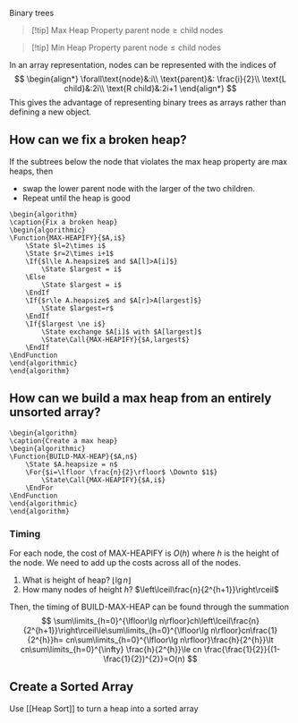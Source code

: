 Binary trees

>[!tip] Max Heap Property
>$\text{parent node}\ge\text{child nodes}$

>[!tip] Min Heap Property
>$\text{parent node}\le\text{child nodes}$


In an array representation, nodes can be represented with the indices of
$$
\begin{align*}
\forall\text{node}&:i\\
\text{parent}&: \frac{i}{2}\\
\text{L child}&:2i\\
\text{R child}&:2i+1
\end{align*}
$$
This gives the advantage of representing binary trees as arrays rather than defining a new object.

## How can we fix a broken heap?
If the subtrees below the node that violates the max heap property are max heaps, then
- swap the lower parent node with the larger of the two children.
- Repeat until the heap is good

```pseudo
\begin{algorithm}
\caption{Fix a broken heap}
\begin{algorithmic}
\Function{MAX-HEAPIFY}{$A,i$}
	\State $l=2\times i$
	\State $r=2\times i+1$
	\If{$l\le A.heapsize$ and $A[l]>A[i]$}
		\State $largest = i$
	\Else
		\State $largest = i$
	\EndIf
	\If{$r\le A.heapsize$ and $A[r]>A[largest]$}
		\State $largest=r$
	\EndIf
	\If{$largest \ne i$}
		\State exchange $A[i]$ with $A[largest]$
		\State\Call{MAX-HEAPIFY}{$A,largest$}
	\EndIf
\EndFunction
\end{algorithmic}
\end{algorithm}
```

## How can we build a max heap from an entirely unsorted array?

```pseudo
\begin{algorithm}
\caption{Create a max heap}
\begin{algorithmic}
\Function{BUILD-MAX-HEAP}{$A,n$}
	\State $A.heapsize = n$
	\For{$i=\lfloor \frac{n}{2}\rfloor$ \Downto $1$}
		\State\Call{MAX-HEAPIFY}{$A,i$}
	\EndFor
\EndFunction
\end{algorithmic}
\end{algorithm}
```

### Timing
For each node, the cost of MAX-HEAPIFY is $O(h)$ where $h$ is the height of the node. We need to add up the costs across all of the nodes.

1. What is height of heap? $\lfloor\lg n\rfloor$
2. How many nodes of height $h$? $\left\lceil\frac{n}{2^{h+1}}\right\rceil$

Then, the timing of BUILD-MAX-HEAP can be found through the summation
$$
\sum\limits_{h=0}^{\lfloor\lg n\rfloor}ch\left\lceil\frac{n}{2^{h+1}}\right\rceil\le\sum\limits_{h=0}^{\lfloor\lg n\rfloor}cn\frac{1}{2^{h}}h= cn\sum\limits_{h=0}^{\lfloor\lg n\rfloor}\frac{h}{2^{h}}\lt cn\sum\limits_{h=0}^{\infty} \frac{h}{2^{h}}\le cn \frac{\frac{1}{2}}{(1- \frac{1}{2})^{2}}=O(n)
$$

## Create a Sorted Array
Use [[Heap Sort]] to turn a heap into a sorted array